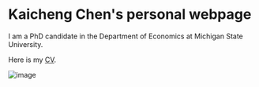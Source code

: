 # Kaicheng Chen's personal webpage

I am a PhD candidate in the Department of Economics at Michigan State University. 

Here is my [CV](https://1drv.ms/b/s!As9etY_MNIYYgTc2wkXNzi44G_UA?e=iZ63Zg).

![image](https://github.com/KaichengChen/kaichengchen.github.io/blob/main/img/_DSC1623_new.jpeg)

